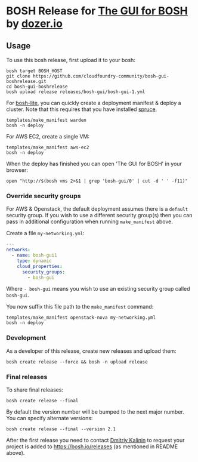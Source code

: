 # BOSH Release for [The GUI for BOSH](https://github.com/dozer-io/bosh-gui) by [dozer.io](https://dozer.io/)

## Usage

To use this bosh release, first upload it to your bosh:

```
bosh target BOSH_HOST
git clone https://github.com/cloudfoundry-community/bosh-gui-boshrelease.git
cd bosh-gui-boshrelease
bosh upload release releases/bosh-gui/bosh-gui-1.yml
```

For [bosh-lite](https://github.com/cloudfoundry/bosh-lite), you can quickly create a deployment manifest & deploy a cluster. Note that this requires that you have installed [spruce](https://github.com/geofffranks/spruce).

```
templates/make_manifest warden
bosh -n deploy
```

For AWS EC2, create a single VM:

```
templates/make_manifest aws-ec2
bosh -n deploy
```

When the deploy has finished you can open 'The GUI for BOSH' in your browser:

```
open "http://$(bosh vms 2>&1 | grep 'bosh-gui/0' | cut -d ' ' -f11)"
```

### Override security groups

For AWS & Openstack, the default deployment assumes there is a `default` security group. If you wish to use a different security group(s) then you can pass in additional configuration when running `make_manifest` above.

Create a file `my-networking.yml`:

``` yaml
---
networks:
  - name: bosh-gui1
    type: dynamic
    cloud_properties:
      security_groups:
        - bosh-gui
```

Where `- bosh-gui` means you wish to use an existing security group called `bosh-gui`.

You now suffix this file path to the `make_manifest` command:

```
templates/make_manifest openstack-nova my-networking.yml
bosh -n deploy
```

### Development

As a developer of this release, create new releases and upload them:

```
bosh create release --force && bosh -n upload release
```

### Final releases

To share final releases:

```
bosh create release --final
```

By default the version number will be bumped to the next major number. You can specify alternate versions:


```
bosh create release --final --version 2.1
```

After the first release you need to contact [Dmitriy Kalinin](mailto://dkalinin@pivotal.io) to request your project is added to https://bosh.io/releases (as mentioned in README above).
